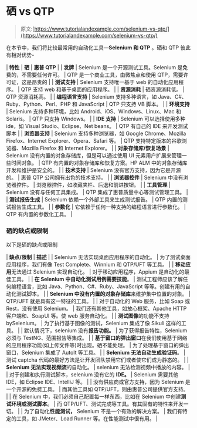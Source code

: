 # 硒 vs QTP

> 原文:[https://www.tutorialandexample.com/selenium-vs-qtp/](https://www.tutorialandexample.com/selenium-vs-qtp/)

在本节中，我们将比较最常用的自动化工具—**Selenium 和 QTP** 。硒和 QTP 彼此有相对优势-

| **特性** | **硒** | **惠普 QTP** |
| **发牌** | Selenium 是一个开源测试工具。Selenium 是免费的，不需要任何许可。 | QTP 是一个商业工具，由微焦点和使用 QTP，需要许可证，这是昂贵的 |
| **测试支持** | Selenium 支持唯一基于 web 的自动化应用程序。 | QTP 支持 web 和基于桌面的应用程序。 |
| **资源消耗** | 硒资源消耗低。 | QTP 资源消耗高。 |
| **编程语言支持** | Selenium 支持多种语言，如 Java、C#、Ruby、Python、Perl、PHP 和 JavaScript | QTP 只支持 VB 脚本。 |
| **环境支持** | Selenium 支持多种环境，比如 Android、iOS、Windows、Linux、Mac 和 Solaris。 | QTP 只支持 Windows。 |
| **IDE 支持** | Selenium 可以选择使用多种 ide，如 Visual Studio、Eclipse、Net beans。 | QTP 有自己的 IDE 来开发测试脚本 |
| **浏览器支持** | Selenium 支持多种浏览器，如 Google Chrome、Mozilla Firefox、Internet Explorer、Opera、Safari 等。 | QTP 支持特定版本的谷歌浏览器、Mozilla Firefox 和 Internet Explorer。 |
| **对象存储库/恢复场景** | Selenium 没有内置的对象存储库，但是可以通过使用 UI 元素用户扩展来管理一些时间对象。 | QTP 有内置的对象存储库和恢复方案。HP ALM 中的对象存储库开发和维护是安全的。 |
| **技术支持** | Selenium 没有官方支持，因为它是开源的。 | 惠普 QTP 公司拥有出色的技术支持。 |
| **浏览器控件** | Selenium 中没有浏览器控件。 | 浏览器控件，如收藏夹栏、后退和前进按钮。 |
| **工具管理** | Selenium 没有与任何工具集成。 | QTP 集成了惠普质量中心等测试管理工具。 |
| **测试报告生成** | Selenium 依赖一个外部工具来生成测试报告。 | QTP 内置的测试报告生成工具。 |
| **参数化** | 它依赖于任何一种支持的编程语言进行参数化。 | QTP 有内置的参数化工具。 |

### 硒的缺点或限制

以下是硒的缺点或限制

| **缺点/限制** | **描述** |
| Selenium 无法实现桌面应用程序的自动化。 | 为了测试桌面应用程序，我们有像 Test Complete、Winnium 和 QTP/UFT 等工具。 |
| **移动应用**无法通过 Selenium 实现自动化。 | 对于移动应用程序，Appium 是自动化的最佳工具。 |
| **在 Selenium 中自动化测试用例需要技能**。 | 测试工程师应该了解任何编程语言，比如 Java、Python、C#、Ruby、JavaScript 等等。创建有用的自动化测试脚本。 |
| **Selenium 中没有内置的对象存储库**来维护集中位置的对象。 | QTP/UFT 就是具有这一特征的工具。 |
| 对于自动化的 Web 服务，比如 Soap 或 Rest，没有使用 Selenium。 | 我们还有其他工具，如放心框架、Apache HTTP 客户端和、SoapUI 等。使 web 服务自动化。 |
| **测试图像**的功能不支持 bySelenium。 | 为了执行基于图像的测试，Selenium 集成了像 Sikuli 这样的工具。 |
| 默认情况下，selenium 没有**报告功能。** | 为了获得报告特性，Selenium 必须与 TestNG、范围报告等集成。 |
| **基于窗口的弹出窗口**在我们使用基于网络的应用程序功能(如上传文件等)时出现。硒不能处理。 | 为了处理基于窗口的弹出窗口，Selenium 集成了 AutoIt 等工具。 |
| **Selenium 无法自动生成验证码**。 | 测试 captcha 代码的最好方法是让开发团队禁用它们或者使它们成为静态的。 |
| **Selenium 无法实现视频流**的自动化。 | selenium 无法检测视频中播放的内容。 |
| 对于创建和执行测试脚本，selenium 没有它的 **IDE。** | Selenium 需要其他 IDE，如 Eclipse IDE、IntelliJ 等。 |
| 没有供应商或官方支持，因为 Selenium 是一个开源的免费工具。 | 而其他工具如 QTP/UFT，则由惠普公司提供官方支持。 |
| 在 Selenium 中，我们必须自己配置每一样东西，比如在 Selenium 中创建**测试环境或测试脚本**。 | 而 QTP/UFT、测试完成等工具。有其固有的特性来开发一切。 |
| 为了自动化**性能测试，** Selenium 不是一个有效的解决方案。 | 我们有特定的工具，如 JMeter、Load Runner 等。在性能测试中很有用。 |